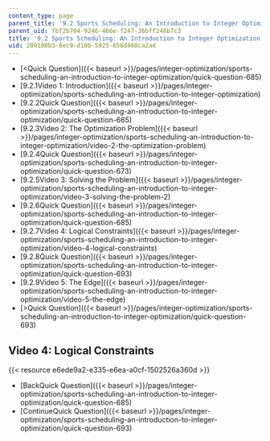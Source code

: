 ```yaml
---
content_type: page
parent_title: '9.2 Sports Scheduling: An Introduction to Integer Optimization '
parent_uid: fbf2b704-9246-466e-f247-36bff248b7c3
title: '9.2 Sports Scheduling: An Introduction to Integer Optimization '
uid: 209100b3-8ec9-d10b-5925-656d460ca2ad
---
```


*   [<Quick Question]({{< baseurl >}}/pages/integer-optimization/sports-scheduling-an-introduction-to-integer-optimization/quick-question-685)
*   [9.2.1Video 1: Introduction]({{< baseurl >}}/pages/integer-optimization/sports-scheduling-an-introduction-to-integer-optimization)
*   [9.2.2Quick Question]({{< baseurl >}}/pages/integer-optimization/sports-scheduling-an-introduction-to-integer-optimization/quick-question-665)
*   [9.2.3Video 2: The Optimization Problem]({{< baseurl >}}/pages/integer-optimization/sports-scheduling-an-introduction-to-integer-optimization/video-2-the-optimization-problem)
*   [9.2.4Quick Question]({{< baseurl >}}/pages/integer-optimization/sports-scheduling-an-introduction-to-integer-optimization/quick-question-673)
*   [9.2.5Video 3: Solving the Problem]({{< baseurl >}}/pages/integer-optimization/sports-scheduling-an-introduction-to-integer-optimization/video-3-solving-the-problem-2)
*   [9.2.6Quick Question]({{< baseurl >}}/pages/integer-optimization/sports-scheduling-an-introduction-to-integer-optimization/quick-question-685)
*   [9.2.7Video 4: Logical Constraints]({{< baseurl >}}/pages/integer-optimization/sports-scheduling-an-introduction-to-integer-optimization/video-4-logical-constraints)
*   [9.2.8Quick Question]({{< baseurl >}}/pages/integer-optimization/sports-scheduling-an-introduction-to-integer-optimization/quick-question-693)
*   [9.2.9Video 5: The Edge]({{< baseurl >}}/pages/integer-optimization/sports-scheduling-an-introduction-to-integer-optimization/video-5-the-edge)
*   [\>Quick Question]({{< baseurl >}}/pages/integer-optimization/sports-scheduling-an-introduction-to-integer-optimization/quick-question-693)

Video 4: Logical Constraints
----------------------------

{{< resource e6ede9a2-e335-e6ea-a0cf-1502526a360d >}}

*   [BackQuick Question]({{< baseurl >}}/pages/integer-optimization/sports-scheduling-an-introduction-to-integer-optimization/quick-question-685)
*   [ContinueQuick Question]({{< baseurl >}}/pages/integer-optimization/sports-scheduling-an-introduction-to-integer-optimization/quick-question-693)
